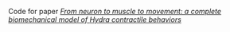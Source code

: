 Code for paper [_From neuron to muscle to movement: a complete biomechanical model of *Hydra* contractile behaviors_](https://www.biorxiv.org/content/10.1101/2020.12.14.422784v1)
<!-- 
- **hydramuscle/model/** : biophysical model for simulating calcium dynamics
- **hydramuscle/notebooks/** : jupyter notebooks for saving data and generating figures
- **hydramuscle/test/** : codes for running the biophysical model under different conditions
- **hydramuscle/midline/** : code for extracting midline
- **hydramuscle/biomech/** : biomechanical model for transforming stress to movements
- **hydramuscle/utils/** : useful wheels
- **hydramuscle/dataset/** : relevant data of the paper
  - **2020-09-28-23-41-19-017767.h5** : simulated calcium dynamics data (for Figure 8CDEF)
  - **DyWat_Ecto_80X_Snap12d_label.tif** : hydra photo for Figure 3B
  - **coords_017767_rlx60_100-350.txt** : simulated length of the model (for Figure 8G, 100s-350s)
  - **coords_017767_rlx60_350-600.txt** : simulated length of the model (for Figure 8G, 350s-600s)
  - **dual_channel_cycles.mov** : dual-channel imaging video for Figure 7
  - **lengths_Pre_Bisect_40x_4fps_ex3.csv** : measured length of a real hydra (Figure 8G)
  - **neural_gcamp_video.avi** : neural GCaMP imaging video for extracting stimulation times (for Figure 8AB) -->
